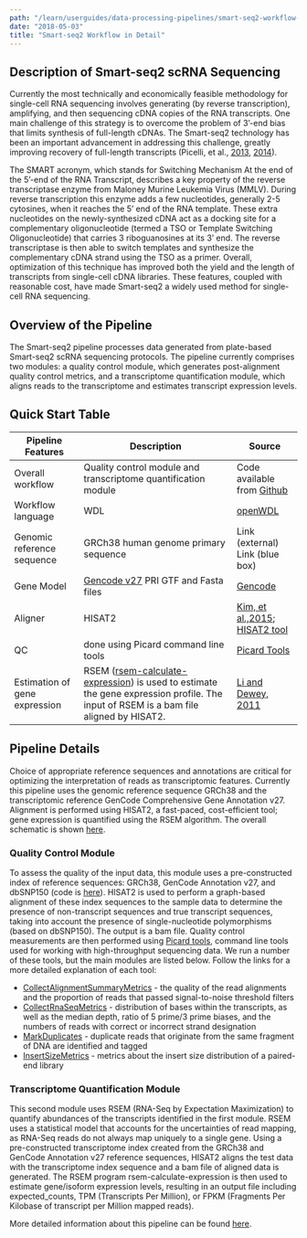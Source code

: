 ```yaml
---
path: "/learn/userguides/data-processing-pipelines/smart-seq2-workflow-in-detail"
date: "2018-05-03"
title: "Smart-seq2 Workflow in Detail"
---
```


## Description of Smart-seq2 scRNA Sequencing

Currently the most technically and economically feasible methodology for single-cell RNA sequencing involves generating (by reverse transcription), amplifying, and then sequencing cDNA copies of the RNA transcripts. One main challenge of this strategy is to overcome the problem of 3’-end bias that limits synthesis of full-length cDNAs. The Smart-seq2 technology has been an important advancement in addressing this challenge, greatly improving recovery of full-length transcripts (Picelli, et al., [2013](https://www.nature.com/articles/nmeth.2639), [2014](https://www.nature.com/articles/nprot.2014.006)).

The SMART acronym, which stands for Switching Mechanism At the end of the 5’-end of the RNA Transcript, describes a key property of the reverse transcriptase enzyme from Maloney Murine Leukemia Virus (MMLV). During reverse transcription this enzyme adds a few nucleotides, generally 2-5 cytosines, when it reaches the 5’ end of the RNA template. These extra nucleotides on the newly-synthesized cDNA act as a docking site for a complementary oligonucleotide (termed a TSO or Template Switching Oligonucleotide) that carries 3 riboguanosines at its 3’ end. The reverse transcriptase is then able to switch templates and synthesize the complementary cDNA strand using the TSO as a primer. Overall, optimization of this technique has improved both the yield and the length of transcripts from single-cell cDNA libraries. These features, coupled with reasonable cost, have made Smart-seq2 a widely used method for single-cell RNA sequencing.


## Overview of the Pipeline

The Smart-seq2 pipeline processes data generated from plate-based Smart-seq2 scRNA sequencing protocols. The pipeline currently comprises two modules: a quality control module, which generates post-alignment quality control metrics, and a transcriptome quantification module, which aligns reads to the transcriptome and estimates transcript expression levels. 


## Quick Start Table

| Pipeline Features | Description | Source |
|-------------------|---------------------------------------------------------------|-----------------------|
| Overall workflow  |Quality control module and transcriptome quantification module | Code available from [Github](https://github.com/HumanCellAtlas/skylab/tree/master/pipelines/smartseq2_single_sample) |
| Workflow language |WDL          |[openWDL](https://github.com/openwdl/wdl)|
| Genomic reference sequence|GRCh38 human genome primary sequence|Link (external) Link (blue box)|
|Gene Model         |[Gencode v27](https://www.gencodegenes.org/releases/27.html) PRI GTF and Fasta files   |[Gencode](https://www.gencodegenes.org/)|
| Aligner           |HISAT2       |[Kim, et al.,2015](https://www.ncbi.nlm.nih.gov/pmc/articles/PMC4655817/); [HISAT2 tool](https://ccb.jhu.edu/software/hisat2/manual.shtml)|
|QC                 |done using Picard command line tools |[Picard Tools](https://broadinstitute.github.io/picard/) |          
| Estimation of gene expression |RSEM ([rsem-calculate-expression](http://deweylab.biostat.wisc.edu/rsem/rsem-calculate-expression.html)) is used to estimate the gene expression profile. The input of RSEM is a bam file aligned by HISAT2. | [Li and Dewey, 2011](https://bmcbioinformatics.biomedcentral.com/articles/10.1186/1471-2105-12-323)|


## Pipeline Details

Choice of appropriate reference sequences and annotations are critical for optimizing the interpretation of reads as transcriptomic features. Currently this pipeline uses the genomic reference sequence GRCh38 and the transcriptomic reference GenCode Comprehensive Gene Annotation v27. Alignment is performed using HISAT2, a fast-paced, cost-efficient tool; gene expression is quantified using the RSEM algorithm.  The overall schematic is shown [here](https://raw.githubusercontent.com/wiki/HumanCellAtlas/skylab/images/pipelines/pipeline_two_tracks.png).

### Quality Control Module

To assess the quality of the input data, this module uses a pre-constructed index of reference sequences: GRCh38, GenCode Annotation v27, and dbSNP150 (code is [here](https://github.com/HumanCellAtlas/skylab/wiki/SmartSeq2-Pipeline-(v0.2.0))).  HISAT2 is used to perform a graph-based alignment of these index sequences to the sample data to determine the presence of non-transcript sequences and true transcript sequences, taking into account the presence of single-nucleotide polymorphisms (based on dbSNP150). The output is a bam file. Quality control measurements are then performed using [Picard tools](http://broadinstitute.github.io/picard/), command line tools used for working with high-throughput sequencing data. We run a number of these tools, but the main modules are listed below. Follow the links for a more detailed explanation of each tool:
* [CollectAlignmentSummaryMetrics](http://broadinstitute.github.io/picard/command-line-overview.html#CollectAlignmentSummaryMetrics) - the quality of the read alignments and the proportion of reads that passed signal-to-noise threshold filters
* [CollectRnaSeqMetrics](http://broadinstitute.github.io/picard/command-line-overview.html#CollectRnaSeqMetrics) - distribution of bases within the transcripts, as well as the median depth, ratio of 5 prime/3 prime biases, and the numbers of reads with correct or incorrect strand designation
* [MarkDuplicates](http://broadinstitute.github.io/picard/command-line-overview.html#MarkDuplicatesWithMateCigar) - duplicate reads that originate from the same fragment of DNA are identified and tagged
* [InsertSizeMetrics](https://broadinstitute.github.io/picard/picard-metric-definitions.html#InsertSizeMetrics) - metrics about the insert size distribution of a paired-end library


### Transcriptome Quantification Module

This second module uses RSEM (RNA-Seq by Expectation Maximization) to quantify abundances of the transcripts identified in the first module. RSEM uses a statistical model that accounts for the uncertainties of read mapping, as RNA-Seq reads do not always map uniquely to a single gene. Using a pre-constructed transcriptome index created from the GRCh38 and GenCode Annotation v27 reference sequences, HISAT2 aligns the test data with the transcriptome index sequence and a bam file of aligned data is generated. The RSEM program rsem-calculate-expression is then used to estimate gene/isoform expression levels, resulting in an  output file including expected_counts, TPM (Transcripts Per Million), or FPKM (Fragments Per Kilobase of transcript per Million mapped reads).

More detailed information about this pipeline can be found [here](https://github.com/HumanCellAtlas/skylab/wiki/SmartSeq2-Pipeline-(v0.2.0)).
